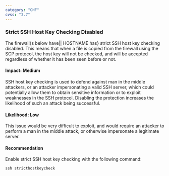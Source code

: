 ```yaml
---
category: "CNF"
cvss: "3.7"
---
```

### Strict SSH Host Key Checking Disabled
The firewall{s below have|| HOSTNAME has} strict SSH host key checking disabled. This means that when a file is copied from the firewall using the SCP protocol, the host key will not be checked, and will be accepted regardless of whether it has been seen before or not.
#### Impact: Medium
SSH host key checking is used to defend against man in the middle attackers, or an attacker impersonating a valid SSH server, which could potentially allow them to obtain sensitive information or to exploit weaknesses in the SSH protocol. Disabling the protection increases the likelihood of such an attack being successful.
#### Likelihood: Low
This issue would be very difficult to exploit, and would require an attacker to perform a man in the middle attack, or otherwise impersonate a legitimate server.
#### Recommendation
Enable strict SSH host key checking with the following command:

```
ssh stricthostkeycheck
```
